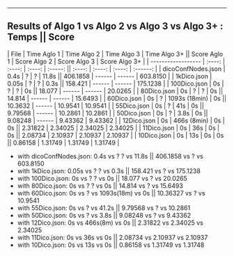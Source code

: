 ---------------------------------------------------------------------------------
 Results of Algo 1 vs Algo 2 vs Algo 3 vs Algo 3+ : Temps || Score       
---------------------------------------------------------------------------------

|    File            | Time Aglo 1 | Time Algo 2 | Time Algo 3 | Time Algo 3+ || Score Aglo 1 | Score Algo 2 | Score Algo 3 | Score Algo 3+  |
| ------------------ | :----: | :----:      | :----:        | :-----:   || :----:   | :----: | :----:   | :------: |
| dicoConfNodes.json | 0.4s   | ?           | ?             | 11.8s     || 406.1858 | ------ | ------   | 603.8150 |
| 1kDico.json        | 0.05s  | ?           | ?             | 0.3s      || 158.421  | ------ | ------   | 175.1238 |
| 100Dico.json       | 0s     | ?           | ?             | 0s        || 18.077   | ------ | ------   | 20.0265  |
| 80Dico.json        | 0s     | ?           | ?             | 0s        || 14.814   | ------ | ------   | 15.6493  |
| 60Dico.json        | 0s     | ?           | 1093s (18min) | 0s        || 10.3632  | ------ | 10.9541  | 10.9541  |
| 55Dico.json        | 0s     | ?           | 41s           | 0s        || 9.79568  | ------ | 10.2861  | 10.2861  |
| 50Dico.json        | 0s     | ?           | 3.8s          | 0s        || 9.08248  | ------ | 9.43362  | 9.43362  |
| 12Dico.json        | 0s     | 466s (8min) | 0s            | 0s        || 2.31822  | 2.34025 | 2.34025 | 2.34025  |
| 11Dico.json        | 0s     | 36s         | 0s            | 0s        || 2.08734  | 2.10937 | 2.10937 | 2.10937  |
| 10Dico.json        | 0s     | 13s         | 0s            | 0s        || 0.86158  | 1.31749 | 1.31749 | 1.31749  |


- with dicoConfNodes.json:    0.4s    vs ?   ?    vs 11.8s	    || 406.1858 vs    ?     vs 603.8150
- with 1kDico.json:           0.05s   vs ?   ?    vs 0.3s       || 158.421 	vs    ?     vs 175.1238
- with 100Dico.json:          0s      vs ?   ?    vs 0s			|| 18.077 	vs    ?     vs 20.0265
- with 80Dico.json:           0s      vs ?   ?	vs 0s	        || 14.814 	vs    ?     vs 15.6493
- with 60Dico.json:           0s      vs ? vs 1093s(18m) vs 0s	|| 10.36327 vs    ?     vs 10.9541
- with 55Dico.json:           0s      vs ? 		vs 41.2s	    || 9.79568  vs    ?     vs 10.2861
- with 50Dico.json:           0s      vs ? 		vs 3.8s	        || 9.08248  vs    ?     vs 9.43362
- with 12Dico.json:           0s      vs 466s(8m)	vs 0s       || 2.31822  vs 2.34025  vs 2.34025
- with 11Dico.json:           0s      vs 36s		vs 0s       || 2.08734  vs 2.10937  vs 2.10937 
- with 10Dico.json:           0s      vs 13s 		vs 0s       || 0.86158  vs 1.31749  vs 1.31748
